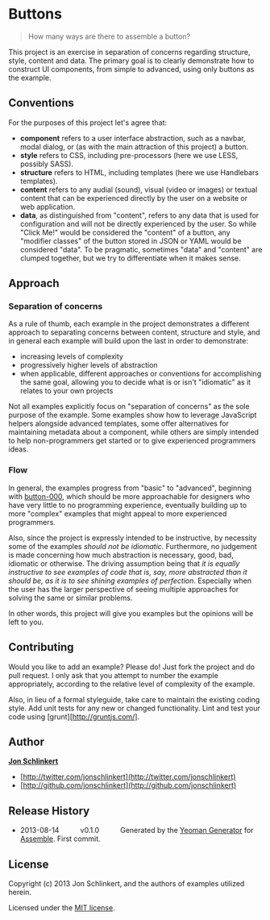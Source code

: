 # Buttons

> How many ways are there to assemble a button?

This project is an exercise in separation of concerns regarding structure, style, content and data. The primary goal is to clearly demonstrate how to construct UI components, from simple to advanced, using only buttons as the example.

## Conventions

For the purposes of this project let's agree that:

* **component** refers to a user interface abstraction, such as a navbar, modal dialog, or (as with the main attraction of this project) a button.
* **style** refers to CSS, including pre-processors (here we use LESS, possibly SASS).
* **structure** refers to HTML, including templates (here we use Handlebars templates).
* **content** refers to any audial (sound), visual (video or images) or textual content that can be experienced directly by the user on a website or web application.
* **data**, as distinguished from "content", refers to any data that is used for configuration and will not be directly experienced by the user. So while "Click Me!" would be considered the "content" of a button, any "modifier classes" of the button stored in JSON or YAML would be considered "data". To be pragmatic, sometimes "data" and "content" are clumped together, but we try to differentiate when it makes sense.


## Approach

### Separation of concerns

As a rule of thumb, each example in the project demonstrates a different approach to separating concerns between content, structure and style, and in general each example will build upon the last in order to demonstrate:

* increasing levels of complexity
* progressively higher levels of abstraction
* when applicable, different approaches or conventions for accomplishing the same goal, allowing you to decide what is or isn't "idiomatic" as it relates to your own projects

Not all examples explicitly focus on "separation of concerns" as the sole purpose of the example. Some examples show how to leverage JavaScript helpers alongside advanced templates, some offer alternatives for maintaining metadata about a component, while others are simply intended to help non-programmers get started or to give experienced programmers ideas.

### Flow

In general, the examples progress from "basic" to "advanced", beginning with [button-000](button-000), which should be more approachable for designers who have very little to no programming experience, eventually building up to more "complex" examples that might appeal to more experienced programmers.

Also, since the project is expressly intended to be instructive, by necessity some of the examples _should not be idiomatic_. Furthermore, no judgement is made concerning how much abstraction is necessary, good, bad, idiomatic or otherwise. The driving assumption being that _it is equally instructive to see examples of code that is, say, more abstracted than it should be, as it is to see shining examples of perfection_. Especially when the user has the larger perspective of seeing multiple approaches for solving the same or similar problems.

In other words, this project will give you examples but the opinions will be left to you.


## Contributing

Would you like to add an example? Please do! Just fork the project and do pull request. I only ask that you attempt to number the example appropriately, according to the relative level of complexity of the example.

Also, in lieu of a formal styleguide, take care to maintain the existing coding style. Add unit tests for any new or changed functionality. Lint and test your code using [grunt][http://gruntjs.com/].


## Author

**[Jon Schlinkert](https://github.com/jonschlinkert)**

+ [http://twitter.com/jonschlinkert](http://twitter.com/jonschlinkert)
+ [http://github.com/jonschlinkert](http://github.com/jonschlinkert)


## Release History

 * 2013-08-14   v0.1.0   Generated by the [Yeoman Generator](https://github.com/assemble/generator-assemble) for [Assemble](http://assemble.io). First commit.


## License
Copyright (c) 2013 Jon Schlinkert, and the authors of examples utilized herein.

Licensed under the [MIT license](LICENSE-MIT).

